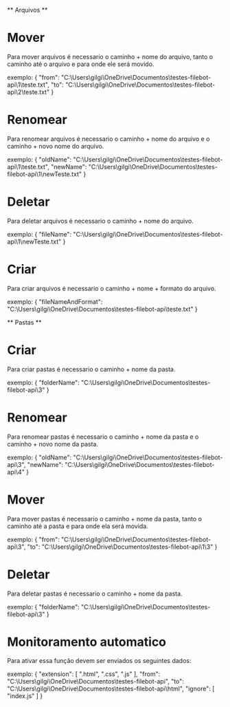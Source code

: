 ** Arquivos **

# Mover

Para mover arquivos é necessario o caminho + nome do arquivo, tanto o caminho até o arquivo e para onde ele será movido.

exemplo:
{
"from": "C:\Users\gilgi\OneDrive\Documentos\testes-filebot-api\1\teste.txt",
"to": "C:\Users\gilgi\OneDrive\Documentos\testes-filebot-api\2\teste.txt"
}

# Renomear

Para renomear arquivos é necessario o caminho + nome do arquivo e o caminho + novo nome do arquivo.

exemplo:
{
"oldName": "C:\Users\gilgi\OneDrive\Documentos\testes-filebot-api\1\teste.txt",
"newName": "C:\Users\gilgi\OneDrive\Documentos\testes-filebot-api\1\newTeste.txt"
}

# Deletar

Para deletar arquivos é necessario o caminho + nome do arquivo.

exemplo:
{
"fileName": "C:\Users\gilgi\OneDrive\Documentos\testes-filebot-api\1\newTeste.txt"
}

# Criar

Para criar arquivos é necessario o caminho + nome + formato do arquivo.

exemplo:
{
"fileNameAndFormat": "C:\Users\gilgi\OneDrive\Documentos\testes-filebot-api\teste.txt"
}

** Pastas **

# Criar

Para criar pastas é necessario o caminho + nome da pasta.

exemplo:
{
"folderName": "C:\Users\gilgi\OneDrive\Documentos\testes-filebot-api\3"
}

# Renomear

Para renomear pastas é necessario o caminho + nome da pasta e o caminho + novo nome da pasta.

exemplo:
{
"oldName": "C:\Users\gilgi\OneDrive\Documentos\testes-filebot-api\3",
"newName": "C:\Users\gilgi\OneDrive\Documentos\testes-filebot-api\4"
}

# Mover

Para mover pastas é necessario o caminho + nome da pasta, tanto o caminho até a pasta e para onde ela será movida.

exemplo:
{
"from": "C:\Users\gilgi\OneDrive\Documentos\testes-filebot-api\3",
"to": "C:\Users\gilgi\OneDrive\Documentos\testes-filebot-api\1\3"
}

# Deletar

Para deletar pastas é necessario o caminho + nome da pasta.

exemplo:
{
"folderName": "C:\Users\gilgi\OneDrive\Documentos\testes-filebot-api\3"
}

# Monitoramento automatico

Para ativar essa função devem ser enviados os seguintes dados:

exemplo:
{
"extension": [
".html",
".css",
".js"
],
"from": "C:\Users\gilgi\OneDrive\Documentos\testes-filebot-api",
"to": "C:\Users\gilgi\OneDrive\Documentos\testes-filebot-api\html",
"ignore": [
"index.js"
]
}
